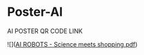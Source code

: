 # Poster-AI
AI POSTER QR CODE LINK



![]([AI ROBOTS -  Science meets shopping.pdf](https://github.com/ricky11/Poster-AI/blob/8dde26516abbf1c35ae8eee44886985f66404a40/AI%20ROBOTS%20-%20%20Science%20meets%20shopping.pdf))
